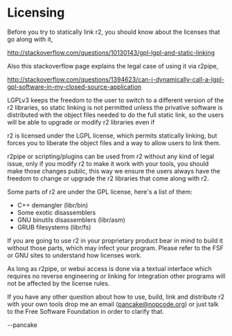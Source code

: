 Licensing
=========

Before you try to statically link r2, you should know about the licenses that go along with it, 

http://stackoverflow.com/questions/10130143/gpl-lgpl-and-static-linking

Also this stackoverflow page explains the legal case of using it via r2pipe,

http://stackoverflow.com/questions/1394623/can-i-dynamically-call-a-lgpl-gpl-software-in-my-closed-source-application

LGPLv3 keeps the freedom to the user to switch to a different version of the r2 libraries, so static linking is not permitted unless the privative software is distributed with the object files needed to do the full static link, so the users will be able to upgrade or modify r2 libraries even if 

r2 is licensed under the LGPL license, which permits statically linking, but forces you to liberate the object files and a way to allow users to link them.

r2pipe or scripting/plugins can be used from r2 without any kind of legal issue, only if you modify r2 to make it work with your tools, you should make those changes public, this way we ensure the users always have the freedom to change or upgrade the r2 libraries that come along with r2.

Some parts of r2 are under the GPL license, here's a list of them:

* C++ demangler (libr/bin)
* Some exotic disassemblers
* GNU binutils disassemblers (libr/asm)
* GRUB filesystems (libr/fs)

If you are going to use r2 in your proprietary product bear in mind to build it without those parts, which may infect your program. Please refer to the FSF or GNU sites to understand how licenses work.

As long as r2pipe, or webui access is done via a textual interface which requires no reverse engineering or linking for integration other programs will not be affected by the license rules.

If you have any other question about how to use, build, link and distribute r2 with your own tools drop me an email (pancake@nopcode.org) or just talk to the Free Software Foundation in order to clarify that.

--pancake
